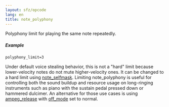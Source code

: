 ```yaml
---
layout: sfz/opcode
lang: en
title: note_polyphony
---
```

Polyphony limit for playing the same note repeatedly.

##### Example

```
polyphony_limit=3
```

Under default voice stealing behavior, this is not a "hard" limit because
lower-velocity notes do not mute higher-velocity ones. It can be changed
to a hard limit using [note_selfmask](note_selfmask).
Limiting note_polyphony is useful for controlling both the sound buildup and
resource usage on long-ringing instruments such as piano with the sustain pedal
pressed down or hammered dulcimer. An alternative for those use cases is using
[ampeg_release]((eg_type)_release) with [off_mode](off_mode) set to normal.
